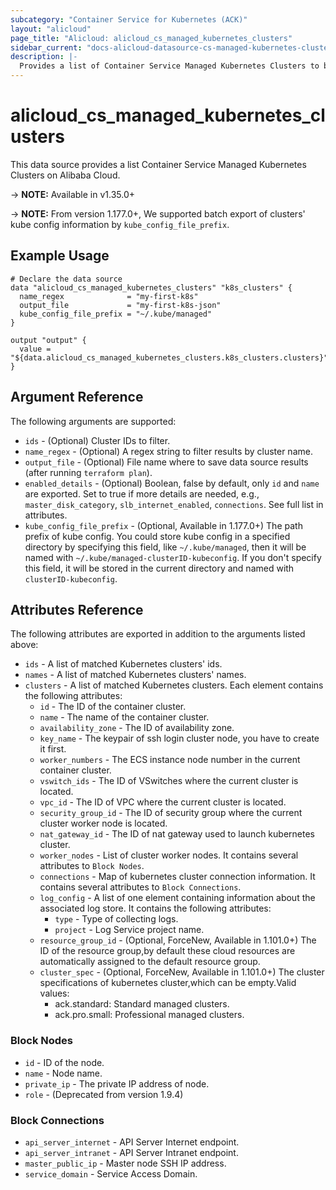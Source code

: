 ```yaml
---
subcategory: "Container Service for Kubernetes (ACK)"
layout: "alicloud"
page_title: "Alicloud: alicloud_cs_managed_kubernetes_clusters"
sidebar_current: "docs-alicloud-datasource-cs-managed-kubernetes-clusters"
description: |-
  Provides a list of Container Service Managed Kubernetes Clusters to be used by the alicloud_cs_managed_kubernetes_clusters resource.
---
```


# alicloud\_cs\_managed\_kubernetes\_clusters

This data source provides a list Container Service Managed Kubernetes Clusters on Alibaba Cloud.

-> **NOTE:** Available in v1.35.0+

-> **NOTE:** From version 1.177.0+, We supported batch export of clusters' kube config information by `kube_config_file_prefix`.

## Example Usage

```
# Declare the data source
data "alicloud_cs_managed_kubernetes_clusters" "k8s_clusters" {
  name_regex              = "my-first-k8s"
  output_file             = "my-first-k8s-json"
  kube_config_file_prefix = "~/.kube/managed"
}

output "output" {
  value = "${data.alicloud_cs_managed_kubernetes_clusters.k8s_clusters.clusters}"
}
```

## Argument Reference

The following arguments are supported:

* `ids` - (Optional) Cluster IDs to filter.
* `name_regex` - (Optional) A regex string to filter results by cluster name.
* `output_file` - (Optional) File name where to save data source results (after running `terraform plan`).
* `enabled_details` - (Optional) Boolean, false by default, only `id` and `name` are exported. Set to true if more details are needed, e.g., `master_disk_category`, `slb_internet_enabled`, `connections`. See full list in attributes.
* `kube_config_file_prefix` - (Optional, Available in 1.177.0+) The path prefix of kube config. You could store kube config in a specified directory by specifying this field, like `~/.kube/managed`, then it will be named with `~/.kube/managed-clusterID-kubeconfig`. If you don't specify this field, it will be stored in the current directory and named with `clusterID-kubeconfig`.

## Attributes Reference

The following attributes are exported in addition to the arguments listed above:

* `ids` - A list of matched Kubernetes clusters' ids.
* `names` - A list of matched Kubernetes clusters' names.
* `clusters` - A list of matched Kubernetes clusters. Each element contains the following attributes:
  * `id` - The ID of the container cluster.
  * `name` - The name of the container cluster.
  * `availability_zone` - The ID of availability zone.
  * `key_name` - The keypair of ssh login cluster node, you have to create it first.
  * `worker_numbers` - The ECS instance node number in the current container cluster.
  * `vswitch_ids` - The ID of VSwitches where the current cluster is located.
  * `vpc_id` - The ID of VPC where the current cluster is located.
  * `security_group_id` - The ID of security group where the current cluster worker node is located.
  * `nat_gateway_id` - The ID of nat gateway used to launch kubernetes cluster.
  * `worker_nodes` - List of cluster worker nodes. It contains several attributes to `Block Nodes`.
  * `connections` - Map of kubernetes cluster connection information. It contains several attributes to `Block Connections`.
  * `log_config` - A list of one element containing information about the associated log store. It contains the following attributes:
    * `type` - Type of collecting logs.
    * `project` - Log Service project name. 
  * `resource_group_id` - (Optional, ForceNew, Available in 1.101.0+) The ID of the resource group,by default these cloud resources are automatically assigned to the default resource group.
  * `cluster_spec` - (Optional, ForceNew, Available in 1.101.0+) The cluster specifications of kubernetes cluster,which can be empty.Valid values:
    - ack.standard: Standard managed clusters.
    - ack.pro.small: Professional managed clusters.

### Block Nodes

* `id` - ID of the node.
* `name` - Node name.
* `private_ip` - The private IP address of node.
* `role` - (Deprecated from version 1.9.4)

### Block Connections

* `api_server_internet` - API Server Internet endpoint.
* `api_server_intranet` - API Server Intranet endpoint.
* `master_public_ip` - Master node SSH IP address.
* `service_domain` - Service Access Domain.
